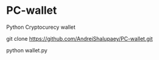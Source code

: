 # PC-wallet
Python Cryptocurecy wallet


git clone https://github.com/AndreiShalupaey/PC-wallet.git

python wallet.py
